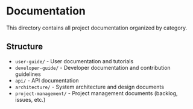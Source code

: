 # Documentation

This directory contains all project documentation organized by category.

## Structure

- `user-guide/` - User documentation and tutorials
- `developer-guide/` - Developer documentation and contribution guidelines
- `api/` - API documentation
- `architecture/` - System architecture and design documents
- `project-management/` - Project management documents (backlog, issues, etc.)
